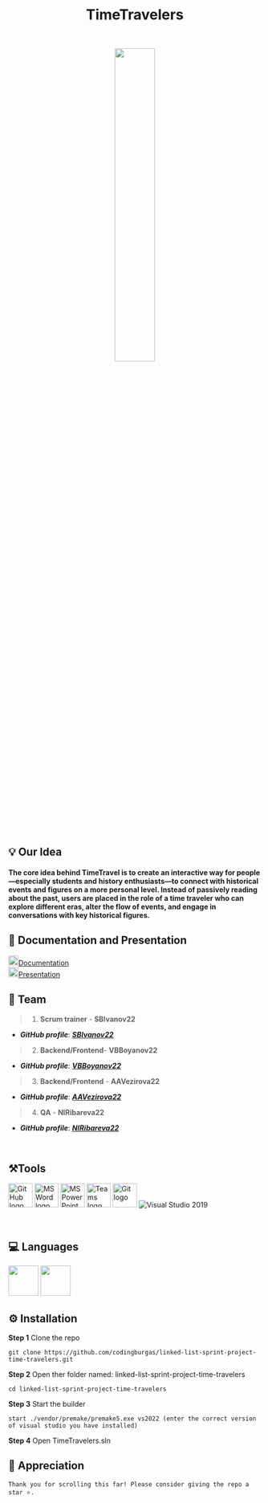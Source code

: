 <h1 align="center">TimeTravelers</h1>
<br>

<p align="center">
<img width="40%" src="https://cdn.discordapp.com/attachments/1351666221870874694/1355608166083334197/timetravelers-logo.png?ex=67f6bafc&is=67f5697c&hm=c1bb0c631f6bedb8b1fdb215e8d9f0865de91d6431200414604a6ee278846238"/>
<br>


## 💡 Our Idea

#### The core idea behind TimeTravel is to create an interactive way for people—especially students and history enthusiasts—to connect with historical events and figures on a more personal level. Instead of passively reading about the past, users are placed in the role of a time traveler who can explore different eras, alter the flow of events, and engage in conversations with key historical figures.
 
## 📄 Documentation and Presentation
<a href="https://www.microsoft.com/en-ww/microsoft-365/word"><img src="https://img.icons8.com/fluency/48/000000/microsoft-word-2019.png" alt="MS Word logo" width=20px /></a>[Documentation](Documents/TimeTravelers.odt)
<br>
<a href="https://www.microsoft.com/en-us/microsoft-365/powerpoint"><img src="https://img.icons8.com/fluency/48/000000/microsoft-powerpoint-2019.png" alt="MS PowerPoint logo" width=20px ></a>[Presentation](Documents/TimeTravelers.pptx)

## 🌱 Team
> 1. **Scrum trainer**	- **SBIvanov22** 
   - ***GitHub profile***: [***SBIvanov22***](https://github.com/sbivanov22)	
> 2. **Backend/Frontend**- **VBBoyanov22**	
   - ***GitHub profile***: [***VBBoyanov22***](https://github.com/VBBoyanov22)	
> 3. **Backend/Frontend** - **AAVezirova22** 	
   - ***GitHub profile***: [***AAVezirova22***](https://github.com/AAVezirova22)
> 4. **QA** - **NIRibareva22**	
   - ***GitHub profile***: [***NIRibareva22***](https://github.com/NIRibareva22)
<br>
 
## ⚒️Tools
<p align="left"> 

<img src="https://upload.wikimedia.org/wikipedia/commons/thumb/a/ae/Github-desktop-logo-symbol.svg/2048px-Github-desktop-logo-symbol.svg.png" alt="GitHub logo" width=48px>
<img src="https://img.icons8.com/fluency/48/000000/microsoft-word-2019.png" alt="MS Word logo" width=48px />
<img src="https://img.icons8.com/fluency/48/000000/microsoft-powerpoint-2019.png" alt="MS PowerPoint logo" width=48px />
<img src="https://upload.wikimedia.org/wikipedia/commons/5/50/Microsoft_Teams.png" alt="Teams logo" width=48px>
<img src="https://avatars.githubusercontent.com/u/18133?s=200&v=4" alt="Git logo" width=48px>
<img src="https://img.icons8.com/fluency/48/000000/visual-studio.png" alt="Visual Studio 2019"/></a>
</p> 
<br>
 
## 💻 Languages
 
<img src="https://upload.wikimedia.org/wikipedia/commons/thumb/1/18/ISO_C%2B%2B_Logo.svg/1822px-ISO_C%2B%2B_Logo.svg.png" width="60px">
<img src="https://upload.wikimedia.org/wikipedia/commons/thumb/c/cf/Lua-Logo.svg/2048px-Lua-Logo.svg.png" width="60px">
</p>
 

 
## ⚙️ Installation	<a name = "installation"></a>


<b>Step 1</b> 
Clone the repo
```
git clone https://github.com/codingburgas/linked-list-sprint-project-time-travelers.git
```
<b>Step 2</b>
 Open ther folder named: linked-list-sprint-project-time-travelers
```
cd linked-list-sprint-project-time-travelers
```
<b>Step 3</b>
Start the builder
```
start ./vendor/premake/premake5.exe vs2022 (enter the correct version of visual studio you have installed)
```
<b>Step 4</b>
Open TimeTravelers.sln

## 👏 Appreciation
```
Thank you for scrolling this far! Please consider giving the repo a star ⭐.
```
